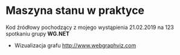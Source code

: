 # Maszyna stanu w praktyce

Kod źródłowy pochodzący z mojego wystąpienia 21.02.2019 na 123 spotkaniu grupy **WG.NET** 

- Wizualizacja grafu
http://www.webgraphviz.com
